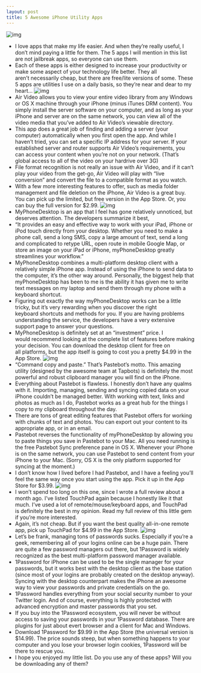 ```yaml
---
layout: post
title: 5 Awesome iPhone Utility Apps
---
```

![img](http://media.idownloadblog.com/wp-content/uploads/2010/11/Utility-Apps-Stacked.png)
* I love apps that make my life easier. And when they’re really useful, I don’t mind paying a little for them. The 5 apps I will mention in this list are not jailbreak apps, so everyone can use them.
* Each of these apps is either designed to increase your productivity or make some aspect of your technology life better. They all aren’t necessarily cheap, but there are free/lite versions of some. These 5 apps are utilities I use on a daily basis, so they’re near and dear to my heart…
![img](http://media.idownloadblog.com/wp-content/uploads/2010/11/Air-Video-2-Screens-562x400.png)
* Air Video allows you to view your entire video library from any Windows or OS X machine through your iPhone (minus iTunes DRM content). You simply install the server software on your computer, and as long as your iPhone and server are on the same network, you can view all of the video media that you’ve added to Air Video’s viewable directory.
* This app does a great job of finding and adding a server (your computer) automatically when you first open the app. And while I haven’t tried, you can set a specific IP address for your server. If your established server and router supports Air Video’s requirements, you can access your content when you’re not on your network. (That’s global access to all of the video on your hardrive over 3G)
* File format recognition is not really an issue with Air Video, and if it can’t play your video from the get-go, Air Video will play with “live conversion” and convert the file to a compatible format as you watch.
* With a few more interesting features to offer, such as media folder management and file deletion on the iPhone, Air Video is a great buy. You can pick up the limited, but free version in the App Store. Or, you can buy the full version for $2.99.
![img](http://media.idownloadblog.com/wp-content/uploads/2010/11/myPhone-Desktop-File-Viewer.png)
* MyPhoneDesktop is an app that I feel has gone relatively unnoticed, but deserves attention. The developers summarize it best,
* “It provides an easy and effective way to work with your iPad, iPhone or iPod touch directly from your desktop. Whether you need to make a phone call, send a long SMS, copy a large amount of text, send a long and complicated to retype URL, open route in mobile Google Map, or store an image on your iPad or iPhone, myPhoneDesktop greatly streamlines your workflow.”
* MyPhoneDesktop combines a multi-platform desktop client with a relatively simple iPhone app. Instead of using the iPhone to send data to the computer, it’s the other way around. Personally, the biggest help that myPhoneDesktop has been to me is the ability it has given me to write text messages on my laptop and send them through my phone with a keyboard shortcut.
* Figuring out exactly the way myPhoneDesktop works can be a little tricky, but it’s very rewarding when you discover the right keyboard shortcuts and methods for you. If you are having problems understanding the service, the developers have a very extensive support page to answer your questions.
* MyPhoneDesktop is definitely set at an “investment” price. I would recommend looking at the complete list of features before making your decision. You can download the desktop client for free on all platforms, but the app itself is going to cost you a pretty $4.99 in the App Store.
![img](http://media.idownloadblog.com/wp-content/uploads/2010/11/Pastebot-e1289863729262.png)
* “Command copy and paste.” That’s Pastebot’s motto. This amazing utility (designed by the awesome team at Tapbots) is definitely the most powerful and robust clipboard manager you will find on the iPhone.
* Everything about Pastebot is flawless. I honestly don’t have any qualms with it. Importing, managing, sending and syncing copied data on your iPhone couldn’t be managed better. With working with text, links and photos as much as I do, Pastebot works as a great hub for the things I copy to my clipboard throughout the day.
* There are tons of great editing features that Pastebot offers for working with chunks of text and photos. You can export out your content to its appropriate app, or in an email.
* Pastebot reverses the functionality of myPhoneDesktop by allowing you to paste things you save in Pastebot to your Mac. All you need running is the free Pastebot Sync preference pane in OS X. Whenever your iPhone is on the same network, you can use Pastebot to send content from your iPhone to your Mac. (Sorry, OS X is the only platform supported for syncing at the moment.)
* I don’t know how I lived before I had Pastebot, and I have a feeling you’ll feel the same way once you start using the app. Pick it up in the App Store for $3.99.
![img](http://media.idownloadblog.com/wp-content/uploads/2010/11/TouchPad.png)
* I won’t spend too long on this one, since I wrote a full review about a month ago. I’ve listed TouchPad again because I honestly like it that much. I’ve used a lot of remote/mouse/keyboard apps, and TouchPad is definitely the best in my opinion. Read my full review of this little gem if you’re more interested.
* Again, it’s not cheap. But if you want the best quality all-in-one remote app, pick up TouchPad for $4.99 in the App Store.
![img](http://media.idownloadblog.com/wp-content/uploads/2010/11/1Password.png)
* Let’s be frank, managing tons of passwords sucks. Especially if you’re a geek, remembering all of your logins online can be a huge pain. There are quite a few password managers out there, but 1Password is widely recognized as the best multi-platform password manager available.
* 1Password for iPhone can be used to be the single manager for your passwords, but it works best with the desktop client as the base station (since most of your logins are probably created on the desktop anyway). Syncing with the desktop counterpart makes the iPhone an awesome way to view your passwords and private credentials on the go.
* 1Password handles everything from your social security number to your Twitter login. And of course, everything is highly protected with advanced encryption and master passwords that you set.
* If you buy into the 1Password ecosystem, you will never be without access to saving your passwords in your 1Password database. There are plugins for just about evert browser and a client for Mac and Windows.
* Download 1Password for $9.99 in the App Store (the universal version is $14.99). The price sounds steep, but when something happens to your computer and you lose your browser login cookies, 1Password will be there to rescue you.
* I hope you enjoyed my little list. Do you use any of these apps? Will you be downloading any of them?


